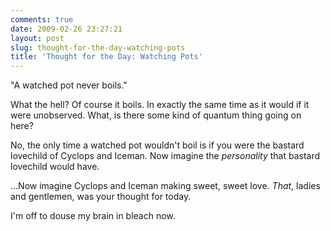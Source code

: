 ```yaml
---
comments: true
date: 2009-02-26 23:27:21
layout: post
slug: thought-for-the-day-watching-pots
title: 'Thought for the Day: Watching Pots'
---
```


"A watched pot never boils."

What the hell?  Of course it boils.  In exactly the same time as it would if it were unobserved.  What, is there some kind of quantum thing going on here?

No, the only time a watched pot wouldn't boil is if you were the bastard lovechild of Cyclops and Iceman.  Now imagine the _personality_ that bastard lovechild would have.

...Now imagine Cyclops and Iceman making sweet, sweet love.  _That_, ladies and gentlemen, was your thought for today.

I'm off to douse my brain in bleach now.
